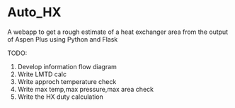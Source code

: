 # Auto_HX
A webapp to get a rough estimate of a heat exchanger area from the output of Aspen Plus using Python and Flask

TODO:
1. Develop information flow diagram
2. Write LMTD calc
3. Write approch temperature check
4. Write max temp,max pressure,max area check
5. Write the HX duty calculation
